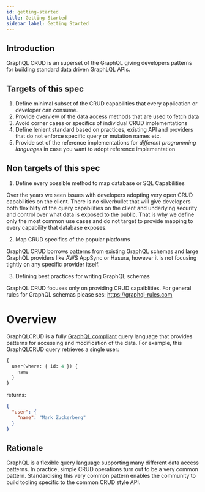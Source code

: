 ```yaml
---
id: getting-started
title: Getting Started
sidebar_label: Getting Started
---
```


## Introduction

GraphQL CRUD is an superset of the GraphQL giving developers
patterns for building standard data driven GraphLQL APIs.

## Targets of this spec

1) Define minimal subset of the CRUD capabilities 
that every application or developer can consume.
2) Provide overview of the data access methods that are used to fetch data
3) Avoid corner cases or specifics of individual CRUD implementations 
4) Define lenient standard based on practices, existing API and providers
that do not enforce specific query or mutation names etc.
5) Provide set of the reference implementations for *different programming languages* in case you want to adopt reference
implementation

## Non targets of this spec

1) Define every possible method to map database or SQL Capabilities

Over the years we seen issues with developers adopting very open CRUD capabilities on the client. 
There is no silverbullet that will give developers both flexiblity of the query capabilities on the client 
and underlying security and control over what data is exposed to the public. 
That is why we define only the most common use cases and do not target to provide mapping to every capability that database exposes.

2) Map CRUD specifics of the popular platforms 

GraphQL CRUD borrows patterns from existing GraphQL schemas and large GraphQL providers like AWS AppSync or Hasura,
however it is not focusing tightly on any specific provider itself. 


3) Defining best practices for writing GraphQL schemas

GraphQL CRUD focuses only on providing CRUD capaiblities. 
For general rules for GraphQL schemas please ses: https://graphql-rules.com 


# Overview

GraphQLCRUD is a fully [GraphQL compliant](http://facebook.github.io/graphql/) query language that provides patterns for accessing and modification of the data. 
For example, this GraphQLCRUD query retrieves a single user:

```graphql
{
  user(where: { id: 4 }) {
    name
  }
}
```

returns:

```json
{
  "user": {
    "name": "Mark Zuckerberg"
  }
}
```

## Rationale

GraphQL is a flexible query language supporting many different data access patterns. 
In practice, simple CRUD operations turn out to be a very common pattern. Standardising this very common pattern enables the community to build tooling specific to the common CRUD style API.
